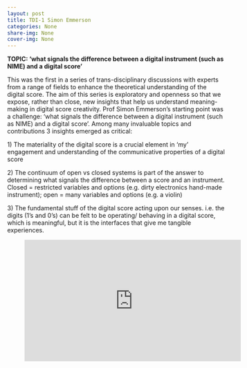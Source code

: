 ```yaml
---
layout: post
title: TDI-1 Simon Emmerson
categories: None
share-img: None
cover-img: None
---
```

<p><meta charset="utf-8"><strong>TOPIC: &#8216;what signals the difference between a digital instrument (such as NIME) and a digital score&#8217;</strong></p>



<p>This was the first in a series of trans-disciplinary discussions with experts from a range of fields to enhance the theoretical understanding of the digital score. The aim of this series is exploratory and openness so that we expose, rather than close, new insights that help us understand meaning-making in digital score creativity. Prof Simon Emmerson&#8217;s starting point was a challenge: &#8216;what signals the difference between a digital instrument (such as NIME) and a digital score&#8217;. Among many invaluable topics and contributions 3 insights emerged as critical: </p>



<p>1) The materiality of the digital score is a crucial element in &#8216;my&#8217; engagement and understanding of the communicative properties of a digital score</p>



<p>2) The continuum of open vs closed systems is part of the answer to determining what signals the difference between a score and an instrument. Closed = restricted variables and options (e.g. dirty electronics hand-made instrument); open = many variables and options (e.g. a violin)</p>



<p>3) The fundamental stuff of the digital score acting upon our senses. i.e. the digits (1&#8217;s and 0&#8217;s) can be felt to be operating/ behaving in a digital score, which is meaningful, but it is the interfaces that give me tangible experiences.</p>



<figure class="wp-block-embed is-type-video is-provider-youtube wp-block-embed-youtube wp-embed-aspect-16-9 wp-has-aspect-ratio"><div class="wp-block-embed__wrapper">
<div class="ast-oembed-container" style="height: 100%;"><iframe loading="lazy" title="DigiScore1 Simon Emmerson" width="500" height="281" src="https://www.youtube.com/embed/eta3PQBI_Ys?feature=oembed" frameborder="0" allow="accelerometer; autoplay; clipboard-write; encrypted-media; gyroscope; picture-in-picture" allowfullscreen></iframe></div>
</div></figure>
